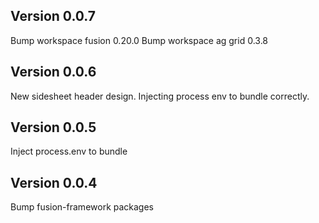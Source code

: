 ## Version 0.0.7
Bump workspace fusion 0.20.0
Bump workspace ag grid 0.3.8

## Version 0.0.6
New sidesheet header design.
Injecting process env to bundle correctly. 

## Version 0.0.5
Inject process.env to bundle

## Version 0.0.4
Bump fusion-framework packages

